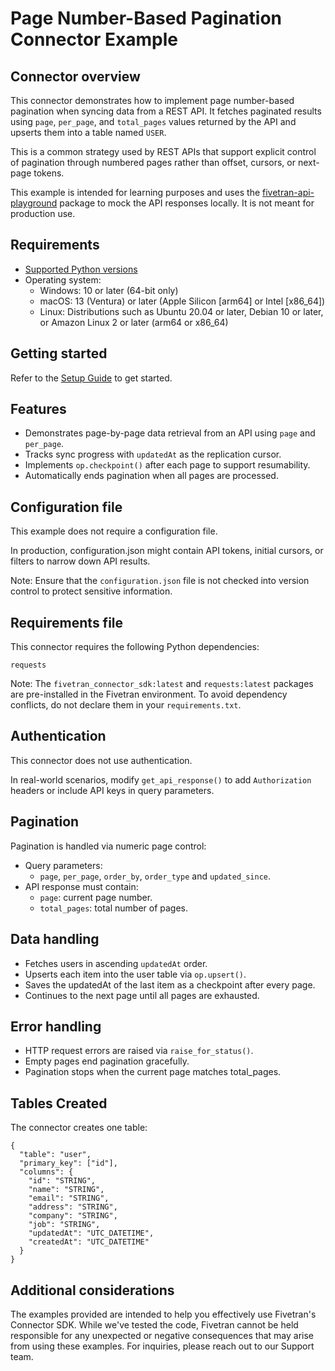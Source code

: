 # Page Number-Based Pagination Connector Example

## Connector overview
This connector demonstrates how to implement page number-based pagination when syncing data from a REST API. It fetches paginated results using `page`, `per_page`, and `total_pages` values returned by the API and upserts them into a table named `USER`.

This is a common strategy used by REST APIs that support explicit control of pagination through numbered pages rather than offset, cursors, or next-page tokens.

This example is intended for learning purposes and uses the [fivetran-api-playground](https://pypi.org/project/fivetran-api-playground/) package to mock the API responses locally. It is not meant for production use.


## Requirements
- [Supported Python versions](https://github.com/fivetran/fivetran_connector_sdk/blob/main/README.md#requirements)   
- Operating system:
  - Windows: 10 or later (64-bit only)
  - macOS: 13 (Ventura) or later (Apple Silicon [arm64] or Intel [x86_64])
  - Linux: Distributions such as Ubuntu 20.04 or later, Debian 10 or later, or Amazon Linux 2 or later (arm64 or x86_64)


## Getting started
Refer to the [Setup Guide](https://fivetran.com/docs/connectors/connector-sdk/setup-guide) to get started.


## Features
- Demonstrates page-by-page data retrieval from an API using `page` and `per_page`.
- Tracks sync progress with `updatedAt` as the replication cursor.
- Implements `op.checkpoint()` after each page to support resumability.
- Automatically ends pagination when all pages are processed.


## Configuration file
This example does not require a configuration file.

In production, configuration.json might contain API tokens, initial cursors, or filters to narrow down API results.

Note: Ensure that the `configuration.json` file is not checked into version control to protect sensitive information.


## Requirements file
This connector requires the following Python dependencies:

```
requests
```

Note: The `fivetran_connector_sdk:latest` and `requests:latest` packages are pre-installed in the Fivetran environment. To avoid dependency conflicts, do not declare them in your `requirements.txt`.


## Authentication
This connector does not use authentication.

In real-world scenarios, modify `get_api_response()` to add `Authorization` headers or include API keys in query parameters.


## Pagination
Pagination is handled via numeric page control:
- Query parameters:
  - `page`, `per_page`, `order_by`, `order_type` and `updated_since`.
- API response must contain:
  - `page`: current page number.
  - `total_pages`: total number of pages.


## Data handling
- Fetches users in ascending `updatedAt` order.
- Upserts each item into the user table via `op.upsert()`.
- Saves the updatedAt of the last item as a checkpoint after every page.
- Continues to the next page until all pages are exhausted.

## Error handling
- HTTP request errors are raised via `raise_for_status()`.
- Empty pages end pagination gracefully.
- Pagination stops when the current page matches total_pages.

## Tables Created
The connector creates one table:

```
{
  "table": "user",
  "primary_key": ["id"],
  "columns": {
    "id": "STRING",
    "name": "STRING",
    "email": "STRING",
    "address": "STRING",
    "company": "STRING",
    "job": "STRING",
    "updatedAt": "UTC_DATETIME",
    "createdAt": "UTC_DATETIME"
  }
}
```


## Additional considerations

The examples provided are intended to help you effectively use Fivetran's Connector SDK. While we've tested the code, Fivetran cannot be held responsible for any unexpected or negative consequences that may arise from using these examples. For inquiries, please reach out to our Support team.